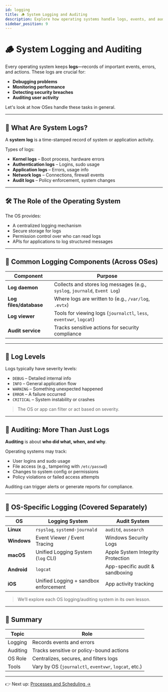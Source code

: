 ```yaml
---
id: logging
title: 🪵 System Logging and Auditing
description: Explore how operating systems handle logs, events, and auditing to track system behavior and ensure accountability.
sidebar_position: 9
---
```


# 🪵 System Logging and Auditing

Every operating system keeps **logs**—records of important events, errors, and actions. These logs are crucial for:

- **Debugging problems**
- **Monitoring performance**
- **Detecting security breaches**
- **Auditing user activity**

Let's look at how OSes handle these tasks in general.

---

## 📓 What Are System Logs?

A **system log** is a time-stamped record of system or application activity.

Types of logs:
- **Kernel logs** – Boot process, hardware errors
- **Authentication logs** – Logins, sudo usage
- **Application logs** – Errors, usage info
- **Network logs** – Connections, firewall events
- **Audit logs** – Policy enforcement, system changes

---

## 🛠️ The Role of the Operating System

The OS provides:
- A centralized logging mechanism
- Secure storage for logs
- Permission control over who can read logs
- APIs for applications to log structured messages

---

## 🧩 Common Logging Components (Across OSes)

| Component | Purpose |
|----------|---------|
| **Log daemon** | Collects and stores log messages (e.g., `syslog`, `journald`, `Event Log`) |
| **Log files/database** | Where logs are written to (e.g., `/var/log`, `.evtx`) |
| **Log viewer** | Tools for viewing logs (`journalctl`, `less`, `eventvwr`, `logcat`) |
| **Audit service** | Tracks sensitive actions for security compliance |

---

## 🔄 Log Levels

Logs typically have severity levels:

- `DEBUG` – Detailed internal info
- `INFO` – General application flow
- `WARNING` – Something unexpected happened
- `ERROR` – A failure occurred
- `CRITICAL` – System instability or crashes

> The OS or app can filter or act based on severity.

---

## 🔐 Auditing: More Than Just Logs

**Auditing** is about **who did what, when, and why**.

Operating systems may track:
- User logins and sudo usage
- File access (e.g., tampering with `/etc/passwd`)
- Changes to system config or permissions
- Policy violations or failed access attempts

Auditing can trigger alerts or generate reports for compliance.

---

## 🧠 OS-Specific Logging (Covered Separately)

| OS | Logging System | Audit System |
|----|----------------|--------------|
| **Linux** | `rsyslog`, `systemd-journald` | `auditd`, `ausearch` |
| **Windows** | Event Viewer / Event Tracing | Windows Security Logs |
| **macOS** | Unified Logging System (`log` CLI) | Apple System Integrity Protection |
| **Android** | `logcat` | App-specific audit & sandboxing |
| **iOS** | Unified Logging + sandbox enforcement | App activity tracking |

> We’ll explore each OS logging/auditing system in its own lesson.

---

## 🧠 Summary

| Topic | Role |
|-------|------|
| Logging | Records events and errors |
| Auditing | Tracks sensitive or policy-bound actions |
| OS Role | Centralizes, secures, and filters logs |
| Tools | Vary by OS (`journalctl`, `eventvwr`, `logcat`, etc.) |

---

👉 Next up: [Processes and Scheduling →](./processes)
